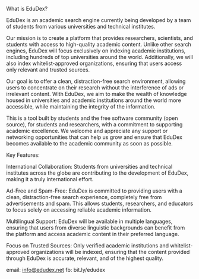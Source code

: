 What is EduDex?

EduDex is an academic search engine currently being developed by a team of students from various universities and technical institutes.

Our mission is to create a platform that provides researchers, scientists, and students with access to high-quality academic content. 
Unlike other search engines, EduDex will focus exclusively on indexing academic institutions, including hundreds of top universities around the world. 
Additionally, we will also index whitelist-approved organizations, ensuring that users access only relevant and trusted sources.

Our goal is to offer a clean, distraction-free search environment, allowing users to concentrate on their research without the interference of ads or irrelevant content. 
With EduDex, we aim to make the wealth of knowledge housed in universities and academic institutions around the world more accessible, while maintaining the integrity of the information.

This is a tool built by students and the free software community (open source), for students and researchers, with a commitment to supporting academic excellence. 
We welcome and appreciate any support or networking opportunities that can help us grow and ensure that EduDex becomes available to the academic community as soon as possible.


Key Features:

International Collaboration: Students from universities and technical institutes across the globe are contributing to the development of EduDex, making it a truly international effort.

Ad-Free and Spam-Free: EduDex is committed to providing users with a clean, distraction-free search experience, completely free from advertisements and spam. 
This allows students, researchers, and educators to focus solely on accessing reliable academic information.

Multilingual Support: EduDex will be available in multiple languages, ensuring that users from diverse linguistic backgrounds can benefit from the platform and access academic content in their preferred language.

Focus on Trusted Sources: Only verified academic institutions and whitelist-approved organizations will be indexed, ensuring that the content provided through EduDex is accurate, relevant, and of the highest quality.

email: info@edudex.net
fb: bit.ly/edudex


